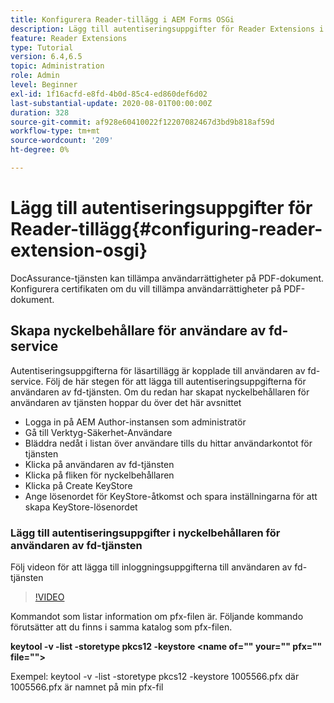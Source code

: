 ```yaml
---
title: Konfigurera Reader-tillägg i AEM Forms OSGi
description: Lägg till autentiseringsuppgifter för Reader Extensions i förtroendearkivet i AEM Forms OSGi
feature: Reader Extensions
type: Tutorial
version: 6.4,6.5
topic: Administration
role: Admin
level: Beginner
exl-id: 1f16acfd-e8fd-4b0d-85c4-ed860def6d02
last-substantial-update: 2020-08-01T00:00:00Z
duration: 328
source-git-commit: af928e60410022f12207082467d3bd9b818af59d
workflow-type: tm+mt
source-wordcount: '209'
ht-degree: 0%

---
```


# Lägg till autentiseringsuppgifter för Reader-tillägg{#configuring-reader-extension-osgi}

DocAssurance-tjänsten kan tillämpa användarrättigheter på PDF-dokument. Konfigurera certifikaten om du vill tillämpa användarrättigheter på PDF-dokument.

## Skapa nyckelbehållare för användare av fd-service

Autentiseringsuppgifterna för läsartillägg är kopplade till användaren av fd-service. Följ de här stegen för att lägga till autentiseringsuppgifterna för användaren av fd-tjänsten. Om du redan har skapat nyckelbehållaren för användaren av tjänsten hoppar du över det här avsnittet

* Logga in på AEM Author-instansen som administratör
* Gå till Verktyg-Säkerhet-Användare
* Bläddra nedåt i listan över användare tills du hittar användarkontot för tjänsten
* Klicka på användaren av fd-tjänsten
* Klicka på fliken för nyckelbehållaren
* Klicka på Create KeyStore
* Ange lösenordet för KeyStore-åtkomst och spara inställningarna för att skapa KeyStore-lösenordet

### Lägg till autentiseringsuppgifter i nyckelbehållaren för användaren av fd-tjänsten

Följ videon för att lägga till inloggningsuppgifterna till användaren av fd-tjänsten

>[!VIDEO](https://video.tv.adobe.com/v/335849?quality=12&learn=on)


Kommandot som listar information om pfx-filen är. Följande kommando förutsätter att du finns i samma katalog som pfx-filen.

**keytool -v -list -storetype pkcs12 -keystore &lt;name of=&quot;&quot; your=&quot;&quot; pfx=&quot;&quot; file=&quot;&quot;>**

Exempel: keytool -v -list -storetype pkcs12 -keystore 1005566.pfx där 1005566.pfx är namnet på min pfx-fil
